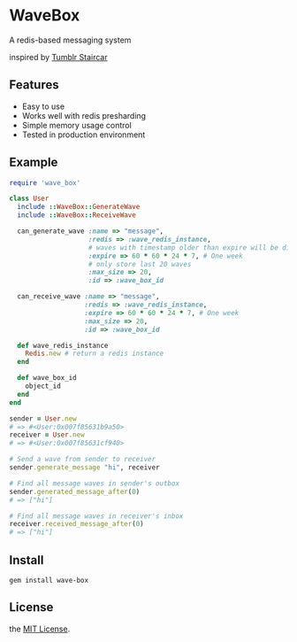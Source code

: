 # WaveBox

A redis-based messaging system

inspired by [Tumblr Staircar](http://engineering.tumblr.com/post/7819252942/staircar-redis-powered-notifications)

## Features

* Easy to use
* Works well with redis presharding
* Simple memory usage control
* Tested in production environment

## Example

```ruby
require 'wave_box'

class User
  include ::WaveBox::GenerateWave
  include ::WaveBox::ReceiveWave

  can_generate_wave :name => "message",
                    :redis => :wave_redis_instance,
                    # waves with timestamp older than expire will be discarded
                    :expire => 60 * 60 * 24 * 7, # One week
                    # only store last 20 waves
                    :max_size => 20,
                    :id => :wave_box_id

  can_receive_wave :name => "message",
                   :redis => :wave_redis_instance,
                   :expire => 60 * 60 * 24 * 7, # One week
                   :max_size => 20,
                   :id => :wave_box_id

  def wave_redis_instance
    Redis.new # return a redis instance
  end

  def wave_box_id
    object_id
  end
end

sender = User.new
# => #<User:0x007f85631b9a50>
receiver = User.new
# => #<User:0x007f85631cf940>

# Send a wave from sender to receiver
sender.generate_message "hi", receiver

# Find all message waves in sender's outbox
sender.generated_message_after(0)
# => ["hi"]

# Find all message waves in receiver's inbox
receiver.received_message_after(0)
# => ["hi"]
```

## Install

```
gem install wave-box
```

## License

the [MIT License](http://www.opensource.org/licenses/MIT).
